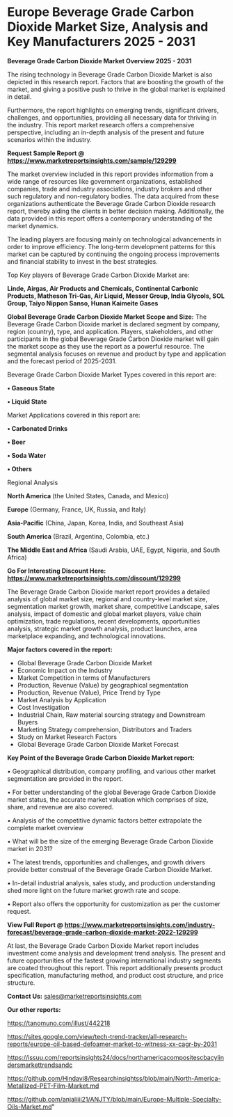 # Europe Beverage Grade Carbon Dioxide Market Size, Analysis and Key Manufacturers 2025 - 2031

<Strong> Beverage Grade Carbon Dioxide Market Overview 2025 - 2031</strong>

The rising technology in Beverage Grade Carbon Dioxide Market is also depicted in this research report. Factors that are boosting the growth of the market, and giving a positive push to thrive in the global market is explained in detail.

Furthermore, the report highlights on emerging trends, significant drivers, challenges, and opportunities, providing all necessary data for thriving in the industry. This report market research offers a comprehensive perspective, including an in-depth analysis of the present and future scenarios within the industry.

<strong>Request Sample Report @ <a href=https://www.marketreportsinsights.com/sample/129299>https://www.marketreportsinsights.com/sample/129299</a></strong>

The market overview included in this report provides information from a wide range of resources like government organizations, established companies, trade and industry associations, industry brokers and other such regulatory and non-regulatory bodies. The data acquired from these organizations authenticate the Beverage Grade Carbon Dioxide research report, thereby aiding the clients in better decision making. Additionally, the data provided in this report offers a contemporary understanding of the market dynamics.

The leading players are focusing mainly on technological advancements in order to improve efficiency. The long-term development patterns for this market can be captured by continuing the ongoing process improvements and financial stability to invest in the best strategies.

Top Key players of Beverage Grade Carbon Dioxide Market are:

<strong>Linde, Airgas, Air Products and Chemicals, Continental Carbonic Products, Matheson Tri-Gas, Air Liquid, Messer Group, India Glycols, SOL Group, Taiyo Nippon Sanso, Hunan Kaimeite Gases</strong>

<strong><b>Global Beverage Grade Carbon Dioxide Market Scope and Size:</b></strong>
The Beverage Grade Carbon Dioxide market is declared segment by company, region (country), type, and application. Players, stakeholders, and other participants in the global Beverage Grade Carbon Dioxide market will gain the market scope as they use the report as a powerful resource. The segmental analysis focuses on revenue and product by type and application and the forecast period of 2025-2031.

Beverage Grade Carbon Dioxide Market Types covered in this report are:

<strong>• Gaseous State

• Liquid State</strong>

Market Applications covered in this report are:

<strong>• Carbonated Drinks

• Beer

• Soda Water

• Others</strong> 

Regional Analysis

<strong>North America</strong> (the United States, Canada, and Mexico)

<strong>Europe</strong> (Germany, France, UK, Russia, and Italy)

<strong>Asia-Pacific</strong> (China, Japan, Korea, India, and Southeast Asia)

<strong>South America</strong> (Brazil, Argentina, Colombia, etc.)

<strong>The Middle East and Africa</strong> (Saudi Arabia, UAE, Egypt, Nigeria, and South Africa)

<strong>Go For Interesting Discount Here: <a href=https://www.marketreportsinsights.com/discount/129299>https://www.marketreportsinsights.com/discount/129299</a></strong>

The Beverage Grade Carbon Dioxide market report provides a detailed analysis of global market size, regional and country-level market size, segmentation market growth, market share, competitive Landscape, sales analysis, impact of domestic and global market players, value chain optimization, trade regulations, recent developments, opportunities analysis, strategic market growth analysis, product launches, area marketplace expanding, and technological innovations.

<strong><b>Major factors covered in the report:</b></strong>
<ul>
  <li>Global Beverage Grade Carbon Dioxide Market </li>
  <li>Economic Impact on the Industry</li>
  <li>Market Competition in terms of Manufacturers</li>
  <li>Production, Revenue (Value) by geographical segmentation</li>
  <li>Production, Revenue (Value), Price Trend by Type</li>
  <li>Market Analysis by Application</li>
  <li>Cost Investigation</li>
  <li>Industrial Chain, Raw material sourcing strategy and Downstream Buyers</li>
  <li>Marketing Strategy comprehension, Distributors and Traders</li>
  <li>Study on Market Research Factors</li>
  <li>Global Beverage Grade Carbon Dioxide Market Forecast</li>
</ul>

<strong><b>Key Point of the Beverage Grade Carbon Dioxide Market report:</b></strong>

• Geographical distribution, company profiling, and various other market segmentation are provided in the report.

• For better understanding of the global Beverage Grade Carbon Dioxide market status, the accurate market valuation which comprises of size, share, and revenue are also covered.

• Analysis of the competitive dynamic factors better extrapolate the complete market overview

• What will be the size of the emerging Beverage Grade Carbon Dioxide market in 2031?

• The latest trends, opportunities and challenges, and growth drivers provide better construal of the Beverage Grade Carbon Dioxide Market.

• In-detail industrial analysis, sales study, and production understanding shed more light on the future market growth rate and scope.

• Report also offers the opportunity for customization as per the customer request.

<strong><b>View Full Report @ <a href=https://www.marketreportsinsights.com/industry-forecast/beverage-grade-carbon-dioxide-market-2022-129299>https://www.marketreportsinsights.com/industry-forecast/beverage-grade-carbon-dioxide-market-2022-129299</a></b></strong>


At last, the Beverage Grade Carbon Dioxide Market report includes investment come analysis and development trend analysis. The present and future opportunities of the fastest growing international industry segments are coated throughout this report. This report additionally presents product specification, manufacturing method, and product cost structure, and price structure.

<strong>Contact Us:</strong>
sales@marketreportsinsights.com

<strong>Our other reports:</strong>

<a href=https://tanomuno.com/illust/442218>https://tanomuno.com/illust/442218</a>

<a href=https://sites.google.com/view/tech-trend-tracker/all-research-reports/europe-oil-based-defoamer-market-to-witness-xx-cagr-by-2031>https://sites.google.com/view/tech-trend-tracker/all-research-reports/europe-oil-based-defoamer-market-to-witness-xx-cagr-by-2031</a>

<a href=https://issuu.com/reportsinsights24/docs/northamericacompositescbacylindersmarkettrendsandc>https://issuu.com/reportsinsights24/docs/northamericacompositescbacylindersmarkettrendsandc</a>

<a href=https://github.com/Hindavi8/Researchinsightss/blob/main/North-America-Metallized-PET-Film-Market.md>https://github.com/Hindavi8/Researchinsightss/blob/main/North-America-Metallized-PET-Film-Market.md</a>

<a href=https://github.com/anjaliiii21/ANJTY/blob/main/Europe-Multiple-Specialty-Oils-Market.md>https://github.com/anjaliiii21/ANJTY/blob/main/Europe-Multiple-Specialty-Oils-Market.md</a>"
